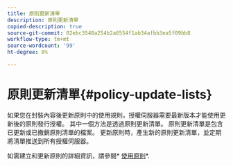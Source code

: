 ```yaml
---
title: 原則更新清單
description: 原則更新清單
copied-description: true
source-git-commit: 02ebc3548a254b2a6554f1ab34afbb3ea5f09bb8
workflow-type: tm+mt
source-wordcount: '99'
ht-degree: 0%

---
```


# 原則更新清單{#policy-update-lists}

如果您在封裝內容後更新原則中的使用規則，授權伺服器需要最新版本才能使用更新後的原則發行授權。 其中一個方法是透過原則更新清單。 原則更新清單是包含已更新或已撤銷原則清單的檔案。 更新原則時，產生新的原則更新清單，並定期將清單推送到所有授權伺服器。

如需建立和更新原則的詳細資訊，請參閱* [使用原則](../../aaxs-protecting-content/content-working-with-policies/content-working-with-policies-overview.md)*.
